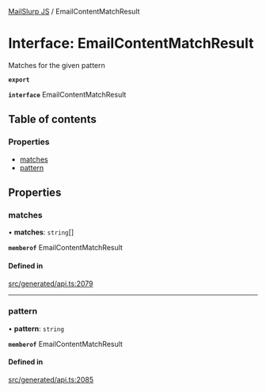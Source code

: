 [MailSlurp JS](../README.md) / EmailContentMatchResult

# Interface: EmailContentMatchResult

Matches for the given pattern

**`export`**

**`interface`** EmailContentMatchResult

## Table of contents

### Properties

- [matches](EmailContentMatchResult.md#matches)
- [pattern](EmailContentMatchResult.md#pattern)

## Properties

### matches

• **matches**: `string`[]

**`memberof`** EmailContentMatchResult

#### Defined in

[src/generated/api.ts:2079](https://github.com/mailslurp/mailslurp-client/blob/75eefbf/src/generated/api.ts#L2079)

___

### pattern

• **pattern**: `string`

**`memberof`** EmailContentMatchResult

#### Defined in

[src/generated/api.ts:2085](https://github.com/mailslurp/mailslurp-client/blob/75eefbf/src/generated/api.ts#L2085)
